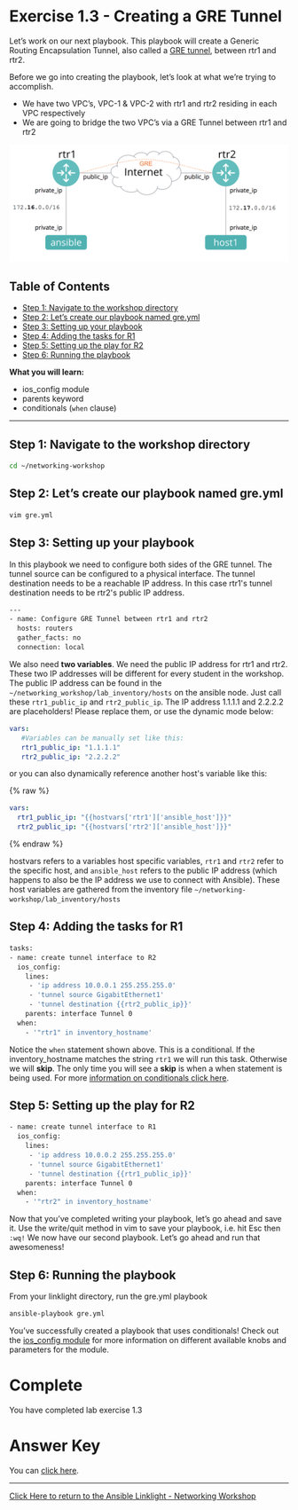 # Exercise 1.3 - Creating a GRE Tunnel

Let’s work on our next playbook.  This playbook will create a Generic Routing Encapsulation Tunnel, also called a [GRE tunnel](https://en.wikipedia.org/wiki/Generic_Routing_Encapsulation), between rtr1 and rtr2.

Before we go into creating the playbook, let’s look at what we’re trying to accomplish.
- We have two VPC’s, VPC-1 & VPC-2 with rtr1 and rtr2 residing in each VPC respectively
- We are going to bridge the two VPC’s via a GRE Tunnel between rtr1 and rtr2

![diagram](../diagram.png)

## Table of Contents
- [Step 1: Navigate to the workshop directory](#step-1-navigate-to-the-networking_workshop-directory)
- [Step 2: Let’s create our playbook named gre.yml](#step-2-lets-create-our-playbook-named-greyml)
- [Step 3: Setting up your playbook](#step-3-setting-up-your-playbook)
- [Step 4: Adding the tasks for R1](#step-4-adding-the-tasks-for-r1)
- [Step 5: Setting up the play for R2](#step-5-setting-up-the-play-for-r2)
- [Step 6: Running the playbook](#step-6-running-the-playbook)

**What you will learn:**
 - ios_config module
 - parents keyword
 - conditionals (`when` clause)

 ---

## Step 1: Navigate to the workshop directory

```bash
cd ~/networking-workshop
```

## Step 2: Let’s create our playbook named gre.yml

```bash
vim gre.yml
```

## Step 3: Setting up your playbook

In this playbook we need to configure both sides of the GRE tunnel.  The tunnel source can be configured to a physical interface.  The tunnel destination needs to be a reachable IP address.  In this case rtr1's tunnel destination needs to be rtr2's public IP address.

```bash
---
- name: Configure GRE Tunnel between rtr1 and rtr2
  hosts: routers
  gather_facts: no
  connection: local
```

We also need **two variables**.  We need the public IP address for rtr1 and rtr2.  These two IP addresses will be different for every student in the workshop.  The public IP address can be found in the `~/networking_workshop/lab_inventory/hosts` on the ansible node.  Just call these `rtr1_public_ip` and `rtr2_public_ip`.  The IP address 1.1.1.1 and 2.2.2.2 are placeholders!  Please replace them, or use the dynamic mode below:
```yml
vars:
   #Variables can be manually set like this:
   rtr1_public_ip: "1.1.1.1"
   rtr2_public_ip: "2.2.2.2"
```

or you can also dynamically reference another host's variable like this:

{% raw %}
```yml
vars:
  rtr1_public_ip: "{{hostvars['rtr1']['ansible_host']}}"
  rtr2_public_ip: "{{hostvars['rtr2']['ansible_host']}}"
```
{% endraw %}


hostvars refers to a variables host specific variables, `rtr1` and `rtr2` refer to the specific host, and `ansible_host` refers to the public IP address (which happens to also be the IP address we use to connect with Ansible).  These host variables are gathered from the inventory file `~/networking-workshop/lab_inventory/hosts`

## Step 4: Adding the tasks for R1


```bash
tasks:
- name: create tunnel interface to R2
  ios_config:
    lines:
     - 'ip address 10.0.0.1 255.255.255.0'
     - 'tunnel source GigabitEthernet1'
     - 'tunnel destination {{rtr2_public_ip}}'
    parents: interface Tunnel 0
  when:
    - '"rtr1" in inventory_hostname'
```    


Notice the `when` statement shown above.  This is a conditional.  If the inventory_hostname matches the string `rtr1` we will run this task.  Otherwise we will **skip**.  The only time you will see a **skip** is when a when statement is being used.  For more [information on conditionals click here](http://docs.ansible.com/ansible/latest/playbooks_conditionals.html).

## Step 5: Setting up the play for R2


```bash
- name: create tunnel interface to R1
  ios_config:
    lines:
     - 'ip address 10.0.0.2 255.255.255.0'
     - 'tunnel source GigabitEthernet1'
     - 'tunnel destination {{rtr1_public_ip}}'
    parents: interface Tunnel 0
  when:
    - '"rtr2" in inventory_hostname'
```

Now that you’ve completed writing your playbook, let’s go ahead and save it.  Use the write/quit method in vim to save your playbook, i.e. hit Esc then `:wq!`  We now have our second playbook. Let’s go ahead and run that awesomeness!

## Step 6: Running the playbook
From your linklight directory, run the gre.yml playbook
```bash
ansible-playbook gre.yml
```

You’ve successfully created a playbook that uses conditionals! Check out the [ios_config module](http://docs.ansible.com/ansible/latest/ios_config_module.html) for more information on different available knobs and parameters for the module.

# Complete
You have completed lab exercise 1.3

# Answer Key
You can [click here](https://github.com/network-automation/linklight/blob/master/exercises/networking/1.3-gre/gre.yml).

 ---
[Click Here to return to the Ansible Linklight - Networking Workshop](../README.md)
